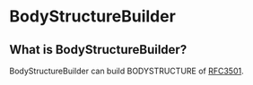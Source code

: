 # BodyStructureBuilder

## What is BodyStructureBuilder?
BodyStructureBuilder can build BODYSTRUCTURE of [RFC3501](https://tools.ietf.org/html/rfc3501#section-7.4.2).
